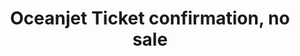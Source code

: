 ---
title: "Oceanjet Ticket confirmation, no sale"
url: /tagbilaran-city/oceanjet-ticket-confirmation-no-sale/
shop: Tickets
---